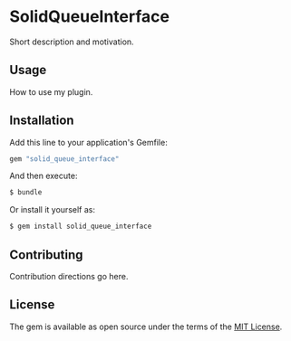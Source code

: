 # SolidQueueInterface
Short description and motivation.

## Usage
How to use my plugin.

## Installation
Add this line to your application's Gemfile:

```ruby
gem "solid_queue_interface"
```

And then execute:
```bash
$ bundle
```

Or install it yourself as:
```bash
$ gem install solid_queue_interface
```

## Contributing
Contribution directions go here.

## License
The gem is available as open source under the terms of the [MIT License](https://opensource.org/licenses/MIT).
